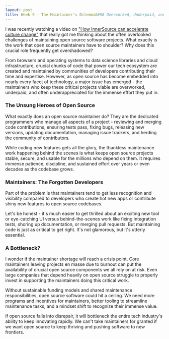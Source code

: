 ```yaml
---
layout: post
title: Week 9 - The Maintainer's Dilemma&#58 Overworked, Underpaid, and Underappreciated
---
```


I was recently watching a video on ["How InnerSource can accelerate culture change"](https://www.youtube.com/watch?v=p4DY2WB66RU) that really got me thinking about the often overlooked challenges of maintaining open source software projects. What exactly is the work that open source maintainers have to shoulder? Why does this crucial role frequently get overshadowed?

From browsers and operating systems to data science libraries and cloud infrastructure, crucial chunks of code that power our tech ecosystem are created and maintained by communities of developers contributing their time and expertise. However, as open source has become embedded into nearly every facet of technology, a major issue has emerged - the maintainers who keep these critical projects viable are overworked, underpaid, and often underappreciated for the immense effort they put in.

<!--more-->

### The Unsung Heroes of Open Source
What exactly does an open source maintainer do? They are the dedicated programmers who manage all aspects of a project - reviewing and merging code contributions, ensuring tests pass, fixing bugs, releasing new versions, updating documentation, managing issue trackers, and herding the community of contributors.

While coding new features gets all the glory, the thankless maintenance work happening behind the scenes is what keeps open source projects stable, secure, and usable for the millions who depend on them. It requires immense patience, discipline, and sustained effort over years or even decades as the codebase grows.

### Maintainers: The Forgotten Developers
Part of the problem is that maintainers tend to get less recognition and visibility compared to developers who create hot new apps or contribute shiny new features to open source codebases.

Let's be honest - it's much easier to get thrilled about an exciting new tool or eye-catching UI versus behind-the-scenes work like fixing integration tests, shoring up documentation, or merging pull requests. But maintaining code is just as critical to get right. It's not glamorous, but it's utterly essential.

### A Bottleneck?
I wonder if the maintainer shortage will reach a crisis point. Core maintainers leaving projects en masse due to burnout can put the availability of crucial open source components we all rely on at risk. Even large companies that depend heavily on open source struggle to properly invest in supporting the maintainers doing this critical work.

Without sustainable funding models and shared maintenance responsibilities, open source software could hit a ceiling. We need more programs and incentives for maintainers, better tooling to streamline maintenance tasks, and a mindset shift to recognize their immense value.

If open source falls into disrepair, it will bottleneck the entire tech industry's ability to keep innovating rapidly. We can't take maintainers for granted if we want open source to keep thriving and pushing software to new frontiers.